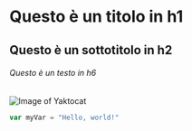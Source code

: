 #  Questo è un titolo in h1
## Questo è un sottotitolo in h2
###### Questo è un testo in h6
![Image of Yaktocat](https://octodex.github.com/images/yaktocat.png)

``` javascript
var myVar = "Hello, world!"
```
